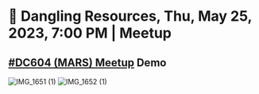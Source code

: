 # 🎣 Dangling Resources, Thu, May 25, 2023, 7:00 PM   | Meetup
## [#DC604 (MARS) Meetup](https://www.meetup.com/defcon604/events/290249890/) Demo

![IMG_1651 (1)](https://github.com/GangGreenTemperTatum/CTFs/assets/104169244/3c172d89-c901-4f4e-a524-b4d0d65bc5b9)
![IMG_1652 (1)](https://github.com/GangGreenTemperTatum/CTFs/assets/104169244/13ad5539-3509-40e0-a588-645e16ba61dc)
